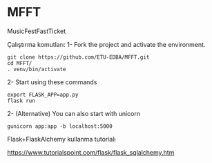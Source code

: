 # MFFT
MusicFestFastTicket

Çalıştırma komutları:
1- Fork the project and activate the environment.
```
git clone https://github.com/ETU-EDBA/MFFT.git
cd MFFT/
. venv/bin/activate
```
2- Start using these commands
```
export FLASK_APP=app.py
flask run
```

2- (Alternative) You can also start with unicorn
```
gunicorn app:app -b localhost:5000

```

Flask+FlaskAlchemy kullanma tutorialı

https://www.tutorialspoint.com/flask/flask_sqlalchemy.htm
